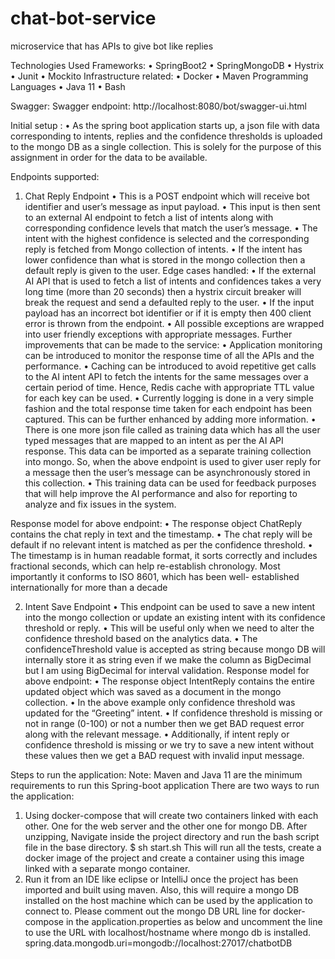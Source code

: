 # chat-bot-service
 microservice that has APIs to give bot like replies

Technologies Used
Frameworks:
• SpringBoot2
• SpringMongoDB • Hystrix
• Junit
• Mockito
Infrastructure related:
• Docker • Maven
Programming Languages
• Java 11 • Bash

Swagger: Swagger endpoint:
    http://localhost:8080/bot/swagger-ui.html
    
    
  Initial setup :
• As the spring boot application starts up, a json file with data corresponding to intents, replies and the confidence thresholds is uploaded to the mongo DB as a single collection. This is solely for the purpose of this assignment in order for the data to be available.
 
Endpoints supported:

1. Chat Reply Endpoint
• This is a POST endpoint which will receive bot identifier and user’s message as input payload.
• This input is then sent to an external AI endpoint to fetch a list of intents along with corresponding
confidence levels that match the user’s message.
• The intent with the highest confidence is selected and the corresponding reply is fetched from Mongo
collection of intents.
• If the intent has lower confidence than what is stored in the mongo collection then a default reply is
given to the user.
Edge cases handled:
• If the external AI API that is used to fetch a list of intents and confidences takes a very long time (more
than 20 seconds) then a hystrix circuit breaker will break the request and send a defaulted reply to the
user.
• If the input payload has an incorrect bot identifier or if it is empty then 400 client error is thrown from
the endpoint.
• All possible exceptions are wrapped into user friendly exceptions with appropriate messages.
Further improvements that can be made to the service:
• Application monitoring can be introduced to monitor the response time of all the APIs and the
performance.
• Caching can be introduced to avoid repetitive get calls to the AI intent API to fetch the intents for the
same messages over a certain period of time. Hence, Redis cache with appropriate TTL value for each
key can be used.
• Currently logging is done in a very simple fashion and the total response time taken for each endpoint
has been captured. This can be further enhanced by adding more information.
• There is one more json file called as training data which has all the user typed messages that are mapped to an intent as per the AI API response. This data can be imported as a separate training
collection into mongo. So, when the above endpoint is used to giver user reply for a message then the
user’s message can be asynchronously stored in this collection.
• This training data can be used for feedback purposes that will help improve the AI performance and
also for reporting to analyze and fix issues in the system.
    
Response model for above endpoint:
 • The response object ChatReply contains the chat reply in text and the timestamp.
• The chat reply will be default if no relevant intent is matched as per the confidence threshold.
• The timestamp is in human readable format, it sorts correctly and includes fractional seconds, which
can help re-establish chronology. Most importantly it conforms to ISO 8601, which has been well- established internationally for more than a decade


2. Intent Save Endpoint
• This endpoint can be used to save a new intent into the mongo collection or update an existing intent with its confidence threshold or reply.
• This will be useful only when we need to alter the confidence threshold based on the analytics data.
• The confidenceThreshold value is accepted as string because mongo DB will internally store it as string
even if we make the column as BigDecimal but I am using BigDecimal for interval validation.
   Response model for above endpoint:
• The response object IntentReply contains the entire updated object which was saved as a document in
the mongo collection.
• In the above example only confidence threshold was updated for the “Greeting” intent.
• If confidence threshold is missing or not in range (0-100) or not a number then we get BAD request
error along with the relevant message.
• Additionally, if intent reply or confidence threshold is missing or we try to save a new intent without
these values then we get a BAD request with invalid input message.
 
Steps to run the application:
Note: Maven and Java 11 are the minimum requirements to run this Spring-boot application
There are two ways to run the application:
1. Using docker-compose that will create two containers linked with each other. One for the web server and the other one for mongo DB.
After unzipping, Navigate inside the project directory and run the bash script file in the base directory.
$ sh start.sh
This will run all the tests, create a docker image of the project and create a container using this image linked with a separate mongo container.
2. Run it from an IDE like eclipse or IntelliJ once the project has been imported and built using maven. Also, this will require a mongo DB installed on the host machine which can be used by the application to connect to.
Please comment out the mongo DB URL line for docker-compose in the application.properties as below and uncomment the line to use the URL with localhost/hostname where mongo db is installed.
 spring.data.mongodb.uri=mongodb://localhost:27017/chatbotDB
 
